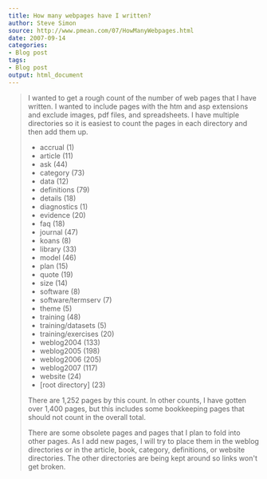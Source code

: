 ```yaml
---
title: How many webpages have I written?
author: Steve Simon
source: http://www.pmean.com/07/HowManyWebpages.html
date: 2007-09-14
categories:
- Blog post
tags:
- Blog post
output: html_document
---
```

> I wanted to get a rough count of the number of web pages that I have
> written. I wanted to include pages with the htm and asp extensions and
> exclude images, pdf files, and spreadsheets. I have multiple
> directories so it is easiest to count the pages in each directory and
> then add them up.
>
> -   accrual (1)
> -   article (11)
> -   ask (44)
> -   category (73)
> -   data (12)
> -   definitions (79)
> -   details (18)
> -   diagnostics (1)
> -   evidence (20)
> -   faq (18)
> -   journal (47)
> -   koans (8)
> -   library (33)
> -   model (46)
> -   plan (15)
> -   quote (19)
> -   size (14)
> -   software (8)
> -   software/termserv (7)
> -   theme (5)
> -   training (48)
> -   training/datasets (5)
> -   training/exercises (20)
> -   weblog2004 (133)
> -   weblog2005 (198)
> -   weblog2006 (205)
> -   weblog2007 (117)
> -   website (24)
> -   \[root directory\] (23)
>
> There are 1,252 pages by this count. In other counts, I have gotten
> over 1,400 pages, but this includes some bookkeeping pages that should
> not count in the overall total.
>
> There are some obsolete pages and pages that I plan to fold into other
> pages. As I add new pages, I will try to place them in the weblog
> directories or in the article, book, category, definitions, or website
> directories. The other directories are being kept around so links
> won\'t get broken.

